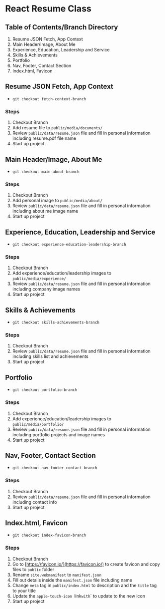 # React Resume Class

## Table of Contents/Branch Directory

1. Resume JSON Fetch, App Context
2. Main Header/Image, About Me
3. Experience, Education, Leadership and Service
4. Skills & Achievements
5. Portfolio
6. Nav, Footer, Contact Section
7. Index.html, Favicon

## Resume JSON Fetch, App Context

- `git checkout fetch-context-branch`

### Steps

1. Checkout Branch
2. Add resume file to `public/media/documents/`
3. Review `public/data/resume.json` file and fill in personal information including resume.pdf file name
4. Start up project

## Main Header/Image, About Me

- `git checkout main-about-branch`

### Steps

1. Checkout Branch
2. Add personal image to `public/media/about/`
3. Review `public/data/resume.json` file and fill in personal information including about me image name
4. Start up project

## Experience, Education, Leadership and Service

- `git checkout experience-education-leadership-branch`

### Steps

1. Checkout Branch
2. Add experience/education/leadership images to `public/media/experience/`
3. Review `public/data/resume.json` file and fill in personal information including company image names
4. Start up project

## Skills & Achievements

- `git checkout skills-achievements-branch`

### Steps

1. Checkout Branch
2. Review `public/data/resume.json` file and fill in personal information including skills list and achievements
3. Start up project

## Portfolio

- `git checkout portfolio-branch`

### Steps

1. Checkout Branch
2. Add experience/education/leadership images to `public/media/portfolio/`
3. Review `public/data/resume.json` file and fill in personal information including portfolio projects and image names
4. Start up project

## Nav, Footer, Contact Section

- `git checkout nav-footer-contact-branch`

### Steps

1. Checkout Branch
2. Review `public/data/resume.json` file and fill in personal information including contact info
3. Start up project

## Index.html, Favicon

- `git checkout index-favicon-branch`

### Steps

1. Checkout Branch
2. Go to [https://favicon.io/](https://favicon.io/) to create favicon and copy files to `public` folder
3. Rename `site.webmanifest` to `manifest.json`
4. Fill out details inside the `manifest.json` file including name
5. Change `meta` tag in `public/index.html` to description and the `title` tag to your title
6. Update the `apple-touch-icon `link`with`<link rel="apple-touch-icon" href="%PUBLIC_URL%/apple-touch-icon.png" />` to update to the new icon
7. Start up project
